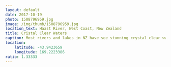 ```yaml
---
layout: default
date: 2017-10-19
photo: 1508796959.jpg
image: /img/thumb/1508796959.jpg
location_text: Haast River, West Coast, New Zealand
title: Cristal Clear Waters
caption: Most rivers and lakes in NZ have see stunning crystal clear water. It is so clear it could be hard to know if those rocks are under water or not! (they are)
location:
    latitude: -43.9423659
    longitude: 169.2223386
ratio: 1.33333
---
```

